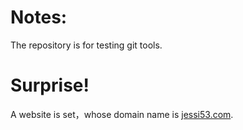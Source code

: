 # Notes:
The repository is for testing git tools.
# Surprise! 
A website is set，whose domain name is [jessi53.com](jessi53.com).

